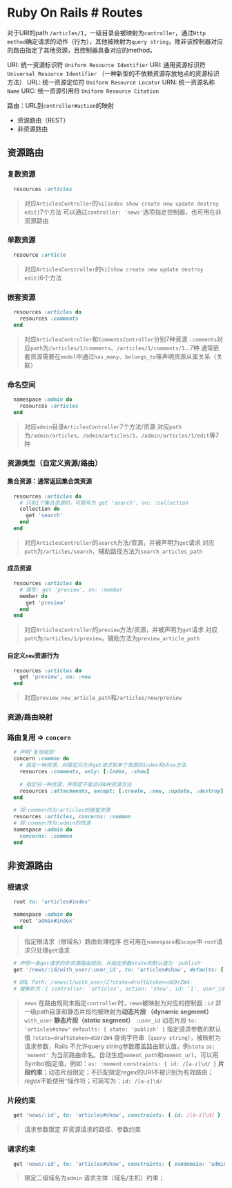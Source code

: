 # Ruby On Rails # Routes
对于URI的path `/articles/1`，一级目录会被映射为`controller`，通过`Http method`确定请求的动作（行为），其他被映射为`query string`，除非该控制器对应的路由指定了其他资源，且控制器具备对应的method。

URI:  统一资源标识符 `Uniform Resource Identifier`
URI: 通用资源标识符`Universal Resource Identifier` （一种新型的不依赖资源存放地点的资源标识方法）
URL: 统一资源定位符 `Uniform Resource Locator`
URN: 统一资源名称 `Name`
URC: 统一资源引用符 `Uniform Resource Citation`

路由：URL到`controller#action`的映射

- 资源路由（REST）
- 非资源路由

## 资源路由

### 复数资源
```ruby
  resources :articles
```
> 对应`ArticlesController`的`%i[index show create new update destroy edit]`7个方法
> 可以通过`controller: 'news'`选项指定控制器，也可用在非资源路由

### 单数资源
```ruby
  resource :article
```
> 对应`ArticlesConstroller`的`%i[show create new update destroy edit]`6个方法

### 嵌套资源
```ruby
  resources :articles do
    resources :comments
  end
```
> 对应`ArticlesController`和`CommentsController`分别7种资源
> `:comments`对应`path`为`/articles/1/comments`、`/articles/1/comments/1`...7种
> 通常嵌套资源需要在`model`中通过`has_many`、`belongs_to`等声明资源从属关系（关联）

### 命名空间
```ruby
  namespace :admin do
    resources :articles
  end
```
> 对应`admin`目录`ArticlesController`7个方法/资源
> 对应`path`为`/admin/articles`、`/admin/articles/1`、`/admin/articles/1/edit`等7种

### 资源类型（自定义资源/路由）
#### 集合资源：通常返回集合类资源
```ruby
  resources :articles do
    # 只有1个集合资源时，可简写为 get 'search', on: :collection
    collection do
      get 'search'
    end
  end
```
> 对应`ArticlesController`的`search`方法/资源，并被声明为`get`请求
> 对应`path`为`/articles/search`，辅助路径方法为`search_articles_path`

#### 成员资源
```ruby
  resources :articles do
    # 简写: get 'preview', on: :member
    member do
      get 'preview'
    end
  end
```
> 对应`ArticlesController`的`preview`方法/资源，并被声明为`get`请求
> 对应`path`为`/articles/1/preview`，辅助方法为`preview_article_path`

#### 自定义`new`资源行为
```ruby
  resources :articles do
    get 'preview', on: :new
  end
```
> 对应`preview_new_article_path`和`/articles/new/preview`

### 资源/路由映射

### 路由复用 => `concern`
```ruby
  # 声明'复用规则'
  concern :common do
    # 指定一种资源，并限定只允许get请求到单个资源的index和show方法
    resources :comments, only: [:index, :show]
    
    # 指定另一种资源，并限定不能访问4种资源方法
    resources :attachments, except: [:create, :new, :update, :destroy]
  end
  
  # 将:common作为:articles的嵌套资源
  resources :articles, concerns: :common
  # 将:common作为:admin的资源
  namespace :admin do
    concerns: :common
  end
```

## 非资源路由
### 根请求
```ruby
  root to: 'articles#index'

  namespace :admin do
    root 'admin#index'
  end
```
> 指定根请求（根域名）路由处理程序
> 也可用在`namespace`和`scope`中
> `root`请求只处理`get`请求

```ruby
  # 声明一条get请求的非资源路由规则，并指定参数state的默认值为 'publish'
  get '/news/:id/with_user/:user_id', to: 'articles#show', defaults: { state: 'publish' }, as: 'moment', constraints: { id: /[a-z]\d/}
  
  # URL Path: /news/1/with_user/2?state=draft&token=dG9rZW4
  # 被解析为：{ controller: 'articles', action: 'show', id: '1', user_id: '2', state: 'publish', token='dG9rZW4' }
```
> `news` 在路由规则未指定`controller`时，`news`被映射为对应的控制器
> `:id` 非一级path目录和静态片段均被映射为**动态片段 （dynamic segment）**
> `with_user` **静态片段（static segment）**
> `:user_id` 动态片段
> `to: 'articles#show'`
> `defaults: { state: 'publish' }` 指定请求参数的默认值
> `?state=draft&token=dG9rZW4` 查询字符串（`query string`），被映射为请求参数，Rails 不允许query string参数覆盖路由默认值，例`state`
> `as: 'moment'` 为当前路由命名。自动生成`moment_path`和`moment_url`，可以用Symbol指定值，例如：`as: :moment`
> `constraints: { id: /[a-z]\d/ }` **片段约束**；动态片段限定；不匹配限定*regex*的URI不被识别为有效路由；*regex*不能使用`^`操作符；可简写为：`id: /[a-z]\d/`

### 片段约束
```ruby
  get 'news/:id', to: 'articles#show', constraints: { id: /[a-z]\d/ }
```
> 请求参数限定
非资源请求的路径、参数约束

### 请求约束
```ruby
  get 'news/:id', to: 'articles#show', constraints: { subdomain: 'admin' }
```
> 限定二级域名为`admin`
请求主体（域名/主机）约束；
